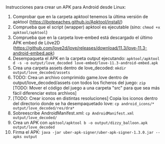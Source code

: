 Instrucciones para crear un APK para Android desde Linux:
1. Comprobar que en la carpeta apktool tenemos la última versión de apktool (https://ibotpeaches.github.io/Apktool/install/)
2. Comprueba que el script (wrapper) apktool es ejecutable (sino: `chmod +x apktool/apktool`)
3. Comprueba que en la carpeta love-embed está descargado el último APK embed de Löve2D (https://github.com/love2d/love/releases/download/11.3/love-11.3-android-embed.apk)
4. Desempaqueta el APK en la carpeta output ejecutando: `apktool/apktool d -s -o output/love_decoded love-embed/love-11.3-android-embed.apk`
5. Crea una carpeta assets dentro de love_decoded: `mkdir output/love_decoded/assets`
6. TODO: Crea un archivo comprimido game.love dentro de output/love_decoded/assets con todos los ficheros del juego: `zip` [TODO: Mover el código del juego a una carpeta "src" para que sea más fácil diferenciar estos archivos]
7. [TODO: Crear iconos en distintas resoluciones] Copia los iconos dentro del directorio donde se ha desempaquetado love: `cp android_icons/* output/love_decoded/res/dra*`
8. Sobreescribe AndroidManifest.xml: `cp AndroidManifest.xml output/love_decoded/`
9. Crea un APK con `apktool/apktool b -o output/dizzy_balloon.apk output/love_decoded`
10. Firma el APK: `java -jar uber-apk-signer/uber-apk-signer-1.3.0.jar --apks output`